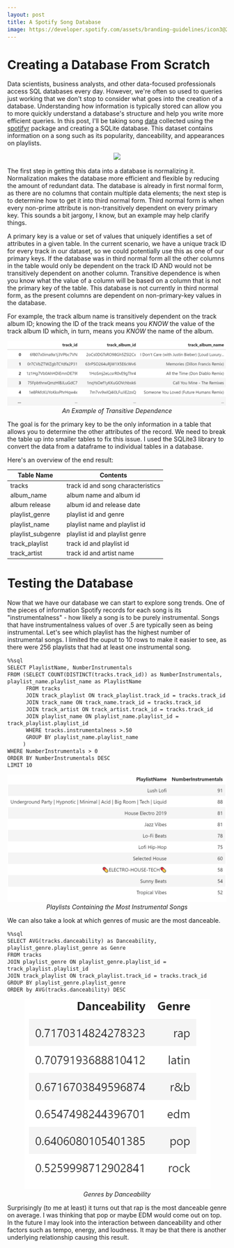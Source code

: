 ```yaml
---
layout: post
title: A Spotify Song Database
image: https://developer.spotify.com/assets/branding-guidelines/icon3@2x.png
---
```



# Creating a Database From Scratch

Data scientists, business analysts, and other data-focused professionals access SQL databases every day. However, we're often so used to queries just working that we don't stop to consider what goes into the creation of a database. Understanding how information is typically stored can allow you to more quickly understand a database's structure and help you write more efficient queries. In this post, I'll be taking song [data](https://github.com/rfordatascience/tidytuesday/blob/master/data/2020/2020-01-21/readme.md) collected using the [spotifyr](https://github.com/charlie86/spotifyr) package and creating a SQLite database. This dataset contains information on a song such as its popularity, danceability, and appearances on playlists.

<p align="center">
<img src ='https://miro.medium.com/proxy/0*dFLgSGmtLC07YQ-L.jpeg'/>
</p>

The first step in getting this data into a database is normalizing it. Normalization makes the database more efficient and flexible by reducing the amount of redundant data. The database is already in first normal form, as there are no columns that contain multiple data elements; the next step is to determine how to get it into third normal form. Third normal form is when every non-prime attribute is non-transitively dependent on every primary key. This sounds a bit jargony, I know, but an example may help clarify things.

A primary key is a value or set of values that uniquely identifies a set of attributes in a given table. In the current scenario, we have a unique track ID for every track in our dataset, so we could potentially use this as one of our primary keys. If the database was in third normal form all the other columns in the table would only be dependent on the track ID AND would not be transitively dependent on another column. Transitive dependence is when you know what the value of a column will be based on a column that is not the primary key of the table. This database is not currently in third normal form, as the present columns are dependent on non-primary-key values in the database. 

For example, the track album name is transitively dependent on the track album ID; knowing the ID of the track means you *KNOW* the value of the track album ID which, in turn, means you *KNOW* the name of the album. 

<p align="center">
<img src ='https://raw.githubusercontent.com/joekrinke15/blog/master/img/albuminfo.PNG'/>
  <em>An Example of Transitive Dependence</em>
</p>



The goal is for the primary key to be the only information in a table that allows you to determine the other attributes of the record. We need to break the table up into smaller tables to fix this issue. I used the SQLite3 library to convert the data from a dataframe to individual tables in a database. 

Here's an overview of the end result: 


| Table Name  | Contents    |
| ----------- | ----------- |
| tracks       | track id and song characteristics|
| album_name  | album name and album id|
| album release | album id and release date|
| playlist_genre  | playlist id and genre|
|playlist_name|playlist name and playlist id |
|playlist_subgenre| playlist id and playlist genre|
| track_playlist | track id and playlist id |
| track_artist | track id and artist name|

# Testing the Database

Now that we have our database we can start to explore song trends. One of the pieces of information Spotify records for each song is its "instrumentalness" - how likely a song is to be purely instrumental. Songs that have instrumentalness values of over .5 are typically seen as being instrumental. Let's see which playlist has the highest number of instrumental songs. I limited the ouput to 10 rows to make it easier to see, as there were 256 playlists that had at least one instrumental song. 

```python3
%%sql 
SELECT PlaylistName, NumberInstrumentals
FROM (SELECT COUNT(DISTINCT(tracks.track_id)) as NumberInstrumentals, playlist_name.playlist_name as PlaylistName
      FROM tracks
      JOIN track_playlist ON track_playlist.track_id = tracks.track_id
      JOIN track_name ON track_name.track_id = tracks.track_id
      JOIN track_artist ON track_artist.track_id = tracks.track_id
      JOIN playlist_name ON playlist_name.playlist_id = track_playlist.playlist_id
      WHERE tracks.instrumentalness >.50
      GROUP BY playlist_name.playlist_name
     )
WHERE NumberInstrumentals > 0
ORDER BY NumberInstrumentals DESC
LIMIT 10
```
<p align="center">
<img src ='https://raw.githubusercontent.com/joekrinke15/blog/master/img/NumberInstrumentals.PNG'/>
  <em>Playlists Containing the Most Instrumental Songs</em>
</p>

We can also take a look at which genres of music are the most danceable. 
```python3
%%sql
SELECT AVG(tracks.danceability) as Danceability, playlist_genre.playlist_genre as Genre
FROM tracks
JOIN playlist_genre ON playlist_genre.playlist_id = track_playlist.playlist_id
JOIN track_playlist ON track_playlist.track_id = tracks.track_id
GROUP BY playlist_genre.playlist_genre
ORDER by AVG(tracks.danceability) DESC
```

<p align="center">
<img src ='https://raw.githubusercontent.com/joekrinke15/blog/master/img/Danceability.PNG'/>
<br>
<em>Genres by Danceability</em>
</p>

Surprisingly (to me at least) it turns out that rap is the most danceable genre on average. I was thinking that pop or maybe EDM would come out on top. In the future I may look into the interaction between danceability and other factors such as tempo, energy, and loudness. It may be that there is another underlying relationship causing this result. 
